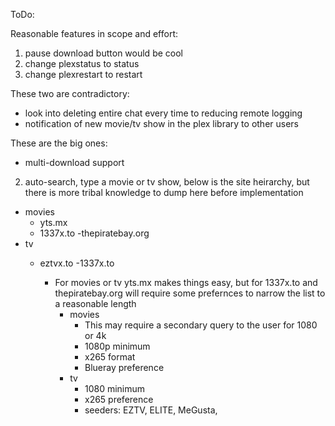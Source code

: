 ToDo:

Reasonable features in scope and effort:
1. pause download button would be cool
2. change plexstatus to status
3. change plexrestart to restart

These two are contradictory:
- look into deleting entire chat every time to reducing remote logging
- notification of new movie/tv show in the plex library to other users

These are the big ones:
- multi-download support
2. auto-search, type a movie or tv show, below is the site heirarchy, but there is more tribal knowledge to dump here before implementation
  - movies
    - yts.mx
    - 1337x.to
    -thepiratebay.org
  - tv
    - eztvx.to
    -1337x.to

      - For movies or tv yts.mx makes things easy, but for 1337x.to and thepiratebay.org will require some prefernces to narrow the list to a reasonable length
        - movies
          - This may require a secondary query to the user for 1080 or 4k
          - 1080p minimum
          - x265 format
          - Blueray preference
        - tv
          - 1080 minimum
          - x265 preference
          - seeders: EZTV, ELITE, MeGusta, 
